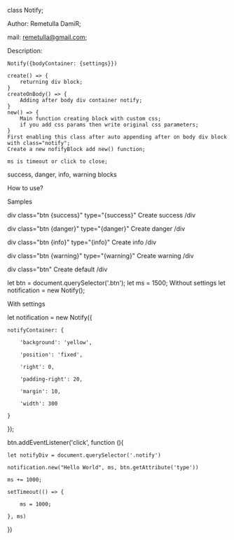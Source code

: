 class Notify;

Author: Remetulla DamiR;

mail: remetulla@gmail.com;

Description:

    Notify({bodyContainer: {settings}})

    create() => {
        returning div block;
    }
    createOnBody() => {
        Adding after body div container notify;
    }
    new() => {
        Main function creating block with custom css;
        if you add css params then write original css parameters;
    }
    First enabling this class after auto appending after on body div block with class="notify";
    Create a new nofifyBlock add new() function;

    ms is timeout or click to close;

success, danger, info, warning blocks

How to use?

Samples

div class="btn {success}" type="{success}"
    Create success
/div

div class="btn {danger}" type="{danger}"
    Create danger
/div

div class="btn {info}" type="{info}"
    Create info
/div

div class="btn {warning}" type="{warning}"
    Create warning
/div

div class="btn"
    Create default
/div

let btn = document.querySelector('.btn');
let ms = 1500;
Without settings
let notification = new Notify();

With settings

let notification = new Notify({

    notifyContainer: {
    
        'background': 'yellow',
        
        'position': 'fixed',
        
        'right': 0,
        
        'padding-right': 20,
        
        'margin': 10,
        
        'width': 300
        
    }
    
});

btn.addEventListener('click', function (){

    let notifyDiv = document.querySelector('.notify')
    
    notification.new("Hello World", ms, btn.getAttribute('type'))
    
    ms += 1000;
    
    setTimeout(() => {
    
        ms = 1000;
        
    }, ms)
    
})
